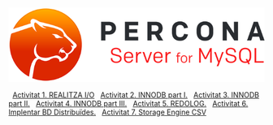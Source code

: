 ![logo](https://raw.githubusercontent.com/Josep88/MP10UF2-A2/master/img/P1.png)  

&nbsp;&nbsp;[Activitat 1. REALITZA I/O](https://github.com/Josep88/MP10UF2-A3/blob/master/Part1/exercici1.md) 
&nbsp;&nbsp;[Activitat 2. INNODB part I.](https://github.com/Josep88/MP10UF2-A3/blob/master/Part1/exercici2.md) 
&nbsp;&nbsp;[Activitat 3. INNODB part II.](https://github.com/Josep88/MP10UF2-A3/blob/master/Part1/exercici3.md) 
&nbsp;&nbsp;[Activitat 4. INNODB part III.](https://github.com/Josep88/MP10UF2-A3/blob/master/Part1/exercici4.md) 
&nbsp;&nbsp;[Activitat 5. REDOLOG.](https://github.com/Josep88/MP10UF2-A3/blob/master/Part1/exercici5.md) 
&nbsp;&nbsp;[Activitat 6. Implentar BD Distribuïdes.](https://github.com/Josep88/MP10UF2-A3/blob/master/Part1/exercici6.md) 
&nbsp;&nbsp;[Activitat 7. Storage Engine CSV](https://github.com/Josep88/MP10UF2-A3/blob/master/Part1/exercici7.md) 
